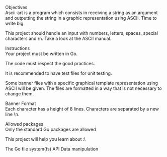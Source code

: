 Objectives\
Ascii-art is a program which consists in receiving a string as an argument and outputting the string in a graphic representation using ASCII. Time to write big.


This project should handle an input with numbers, letters, spaces, special characters and \n.
Take a look at the ASCII manual.


Instructions\
Your project must be written in Go.

The code must respect the good practices.

It is recommended to have test files for unit testing.

Some banner files with a specific graphical template representation using ASCII will be given. The files are formatted in a way that is not necessary to change them.


Banner Format\
Each character has a height of 8 lines.
Characters are separated by a new line \n.



Allowed packages\
Only the standard Go packages are allowed

This project will help you learn about :\

The Go file system(fs) API
Data manipulation
